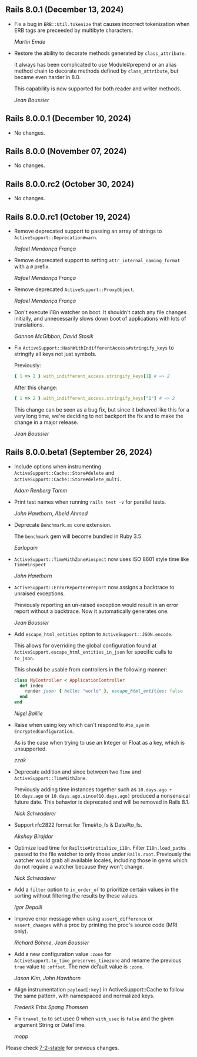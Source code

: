 ## Rails 8.0.1 (December 13, 2024)

- Fix a bug in `ERB::Util.tokenize` that causes incorrect tokenization when ERB tags are preceeded by multibyte characters.

  _Martin Emde_

- Restore the ability to decorate methods generated by `class_attribute`.

  It always has been complicated to use Module#prepend or an alias method chain
  to decorate methods defined by `class_attribute`, but became even harder in 8.0.

  This capability is now supported for both reader and writer methods.

  _Jean Boussier_

## Rails 8.0.0.1 (December 10, 2024)

- No changes.

## Rails 8.0.0 (November 07, 2024)

- No changes.

## Rails 8.0.0.rc2 (October 30, 2024)

- No changes.

## Rails 8.0.0.rc1 (October 19, 2024)

- Remove deprecated support to passing an array of strings to `ActiveSupport::Deprecation#warn`.

  _Rafael Mendonça França_

- Remove deprecated support to setting `attr_internal_naming_format` with a `@` prefix.

  _Rafael Mendonça França_

- Remove deprecated `ActiveSupport::ProxyObject`.

  _Rafael Mendonça França_

- Don't execute i18n watcher on boot. It shouldn't catch any file changes initially,
  and unnecessarily slows down boot of applications with lots of translations.

  _Gannon McGibbon_, _David Stosik_

- Fix `ActiveSupport::HashWithIndifferentAccess#stringify_keys` to stringify all keys not just symbols.

  Previously:

  ```ruby
  { 1 => 2 }.with_indifferent_access.stringify_keys[1] # => 2
  ```

  After this change:

  ```ruby
  { 1 => 2 }.with_indifferent_access.stringify_keys["1"] # => 2
  ```

  This change can be seen as a bug fix, but since it behaved like this for a very long time, we're deciding
  to not backport the fix and to make the change in a major release.

  _Jean Boussier_

## Rails 8.0.0.beta1 (September 26, 2024)

- Include options when instrumenting `ActiveSupport::Cache::Store#delete` and `ActiveSupport::Cache::Store#delete_multi`.

  _Adam Renberg Tamm_

- Print test names when running `rails test -v` for parallel tests.

  _John Hawthorn_, _Abeid Ahmed_

- Deprecate `Benchmark.ms` core extension.

  The `benchmark` gem will become bundled in Ruby 3.5

  _Earlopain_

- `ActiveSupport::TimeWithZone#inspect` now uses ISO 8601 style time like `Time#inspect`

  _John Hawthorn_

- `ActiveSupport::ErrorReporter#report` now assigns a backtrace to unraised exceptions.

  Previously reporting an un-raised exception would result in an error report without
  a backtrace. Now it automatically generates one.

  _Jean Boussier_

- Add `escape_html_entities` option to `ActiveSupport::JSON.encode`.

  This allows for overriding the global configuration found at
  `ActiveSupport.escape_html_entities_in_json` for specific calls to `to_json`.

  This should be usable from controllers in the following manner:

  ```ruby
  class MyController < ApplicationController
    def index
      render json: { hello: "world" }, escape_html_entities: false
    end
  end
  ```

  _Nigel Baillie_

- Raise when using key which can't respond to `#to_sym` in `EncryptedConfiguration`.

  As is the case when trying to use an Integer or Float as a key, which is unsupported.

  _zzak_

- Deprecate addition and since between two `Time` and `ActiveSupport::TimeWithZone`.

  Previously adding time instances together such as `10.days.ago + 10.days.ago` or `10.days.ago.since(10.days.ago)` produced a nonsensical future date. This behavior is deprecated and will be removed in Rails 8.1.

  _Nick Schwaderer_

- Support rfc2822 format for Time#to_fs & Date#to_fs.

  _Akshay Birajdar_

- Optimize load time for `Railtie#initialize_i18n`. Filter `I18n.load_path`s passed to the file watcher to only those
  under `Rails.root`. Previously the watcher would grab all available locales, including those in gems
  which do not require a watcher because they won't change.

  _Nick Schwaderer_

- Add a `filter` option to `in_order_of` to prioritize certain values in the sorting without filtering the results
  by these values.

  _Igor Depolli_

- Improve error message when using `assert_difference` or `assert_changes` with a
  proc by printing the proc's source code (MRI only).

  _Richard Böhme_, _Jean Boussier_

- Add a new configuration value `:zone` for `ActiveSupport.to_time_preserves_timezone` and rename the previous `true` value to `:offset`. The new default value is `:zone`.

  _Jason Kim_, _John Hawthorn_

- Align instrumentation `payload[:key]` in ActiveSupport::Cache to follow the same pattern, with namespaced and normalized keys.

  _Frederik Erbs Spang Thomsen_

- Fix `travel_to` to set usec 0 when `with_usec` is `false` and the given argument String or DateTime.

  _mopp_

Please check [7-2-stable](https://github.com/rails/rails/blob/7-2-stable/activesupport/CHANGELOG.md) for previous changes.
